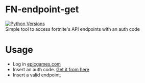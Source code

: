 # FN-endpoint-get
[![Python Versions](https://img.shields.io/badge/python-3.X.X-blue?labelColor=ffd343)](https://www.python.org/downloads/release/python-380/)  
Simple tool to access fortnite's API endpoints with an auth code

 # Usage
 - Log in [epicgames.com](https://www.epicgames.com)
 - Insert an auth code. [Get it from here](https://www.epicgames.com/id/api/redirect?clientId=ec684b8c687f479fadea3cb2ad83f5c6&responseType=code)
 - Insert a valid endpoint.
